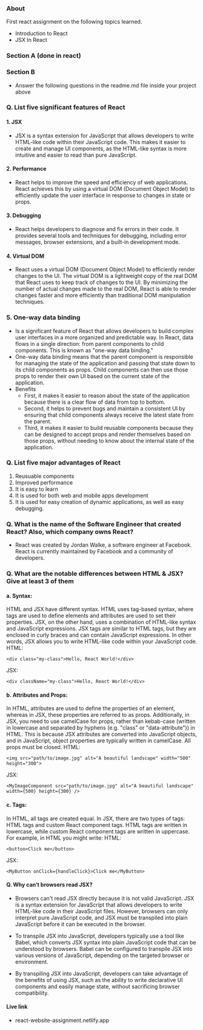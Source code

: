 ### About 
First react assignment on the following topics learned.
- Introduction to React
- JSX In React

### Section A (done in react)

### Section B 
* Answer the following questions in the readme.md file inside your project above

### Q. List five significant features of React
#### 1. JSX 
- JSX is a syntax extension for JavaScript that allows developers to write HTML-like code within their JavaScript code. This makes it easier to create and manage UI components, as the HTML-like syntax is more intuitive and easier to read than pure JavaScript.

#### 2. Performance
- React helps to improve the speed and efficiency of web applications. React achieves this by using a virtual DOM (Document Object Model) to efficiently update the user interface in response to changes in state or props.

#### 3. Debugging
- React helps developers to diagnose and fix errors in their code. It provides several tools and techniques for debugging, including error messages, browser extensions, and a built-in development mode.

#### 4. Virtual DOM 
- React uses a virtual DOM (Document Object Model) to efficiently render changes to the UI. The virtual DOM is a lightweight copy of the real DOM that React uses to keep track of changes to the UI. By minimizing the number of actual changes made to the real DOM, React is able to render changes faster and more efficiently than traditional DOM manipulation techniques.

### 5. One-way data binding
- Is a significant feature of React that allows developers to build complex user interfaces in a more organized and predictable way. In React, data flows in a single direction: from parent components to child components. This is known as "one-way data binding."
- One-way data binding means that the parent component is responsible for managing the state of the application and passing that state down to its child components as props. Child components can then use those props to render their own UI based on the current state of the application.
- Benefits
    - First, it makes it easier to reason about the state of the application because there is a clear flow of data from top to bottom. 
    - Second, it helps to prevent bugs and maintain a consistent UI by ensuring that child components always receive the latest state from the parent. 
    - Third, it makes it easier to build reusable components because they can be designed to accept props and render themselves based on those props, without needing to know about the internal state of the application.

### Q. List five major advantages of React
1. Reusuable components
2. Improved performance
3. It is easy to learn
4. It is used for both web and mobile apps development
5. It is used for easy creation of dynamic applications, as well as easy debugging.

### Q. What is the name of the Software Engineer that created React? Also, which company owns React?
- React was created by Jordan Walke, a software engineer at Facebook. React is currently maintained by Facebook and a community of developers. 

### Q. What are the notable differences between HTML & JSX? Give at least 3 of them
#### a. Syntax: 
HTML and JSX have different syntax. HTML uses tag-based syntax, where tags are used to define elements and attributes are used to set their properties. JSX, on the other hand, uses a combination of HTML-like syntax and JavaScript expressions. JSX tags are similar to HTML tags, but they are enclosed in curly braces and can contain JavaScript expressions. In other words, JSX allows you to write HTML-like code within your JavaScript code.
HTML:
```
<div class="my-class">Hello, React World!</div>
```
JSX: 
```
<div className="my-class">Hello, React World!</div>
```

#### b. Attributes and Props: 
In HTML, attributes are used to define the properties of an element, whereas in JSX, these properties are referred to as props. Additionally, in JSX, you need to use camelCase for props, rather than kebab-case (written in lowercase and separated by hyphens (e.g. "class" or "data-attribute")) in HTML. This is because JSX attributes are converted into JavaScript objects, and in JavaScript, object properties are typically written in camelCase. All props must be closed.
HTML:
```
<img src="path/to/image.jpg" alt="A beautiful landscape" width="500" height="300">
```
JSX: 
```
<MyImageComponent src="path/to/image.jpg" alt="A beautiful landscape" width={500} height={300} />
```
#### c. Tags: 
In HTML, all tags are created equal. In JSX, there are two types of tags: HTML tags and custom React component tags. HTML tags are written in lowercase, while custom React component tags are written in uppercase. For example, in HTML you might write:
HTML: 
```
<button>Click me</button>
```
JSX:
```
<MyButton onClick={handleClick}>Click me</MyButton>
```
#### Q. Why can’t browsers read JSX?
- Browsers can't read JSX directly because it is not valid JavaScript. JSX is a syntax extension for JavaScript that allows developers to write HTML-like code in their JavaScript files. However, browsers can only interpret pure JavaScript code, and JSX must be transpiled into plain JavaScript before it can be executed in the browser.

- To transpile JSX into JavaScript, developers typically use a tool like Babel, which converts JSX syntax into plain JavaScript code that can be understood by browsers. Babel can be configured to transpile JSX into various versions of JavaScript, depending on the targeted browser or environment.

- By transpiling JSX into JavaScript, developers can take advantage of the benefits of using JSX, such as the ability to write declarative UI components and easily manage state, without sacrificing browser compatibility.

#### Live link
- react-website-assignment.netlify.app

